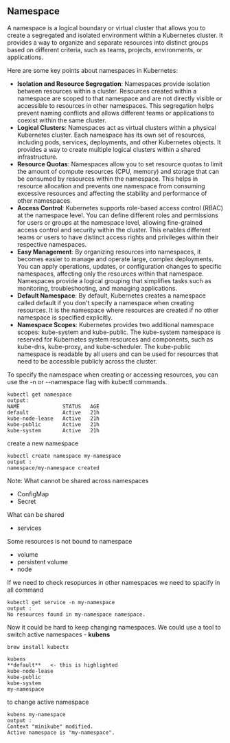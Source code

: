 ## Namespace 
A namespace is a logical boundary or virtual cluster that allows you to create a segregated and isolated environment within a Kubernetes cluster. It provides a way to organize and separate resources into distinct groups based on different criteria, such as teams, projects, environments, or applications.

Here are some key points about namespaces in Kubernetes:

- **Isolation and Resource Segregation**: Namespaces provide isolation between resources within a cluster. Resources created within a namespace are scoped to that namespace and are not directly visible or accessible to resources in other namespaces. This segregation helps prevent naming conflicts and allows different teams or applications to coexist within the same cluster.
- **Logical Clusters**: Namespaces act as virtual clusters within a physical Kubernetes cluster. Each namespace has its own set of resources, including pods, services, deployments, and other Kubernetes objects. It provides a way to create multiple logical clusters within a shared infrastructure.
- **Resource Quotas**: Namespaces allow you to set resource quotas to limit the amount of compute resources (CPU, memory) and storage that can be consumed by resources within the namespace. This helps in resource allocation and prevents one namespace from consuming excessive resources and affecting the stability and performance of other namespaces.
- **Access Control**: Kubernetes supports role-based access control (RBAC) at the namespace level. You can define different roles and permissions for users or groups at the namespace level, allowing fine-grained access control and security within the cluster. This enables different teams or users to have distinct access rights and privileges within their respective namespaces.
- **Easy Management**: By organizing resources into namespaces, it becomes easier to manage and operate large, complex deployments. You can apply operations, updates, or configuration changes to specific namespaces, affecting only the resources within that namespace. Namespaces provide a logical grouping that simplifies tasks such as monitoring, troubleshooting, and managing applications.
- **Default Namespace**: By default, Kubernetes creates a namespace called default if you don't specify a namespace when creating resources. It is the namespace where resources are created if no other namespace is specified explicitly.
- **Namespace Scopes**: Kubernetes provides two additional namespace scopes: kube-system and kube-public. The kube-system namespace is reserved for Kubernetes system resources and components, such as kube-dns, kube-proxy, and kube-scheduler. The kube-public namespace is readable by all users and can be used for resources that need to be accessible publicly across the cluster.

To specify the namespace when creating or accessing resources, you can use the -n or --namespace flag with kubectl commands.

```
kubectl get namespace
output: 
NAME              STATUS   AGE
default           Active   21h
kube-node-lease   Active   21h
kube-public       Active   21h
kube-system       Active   21h
```

create a new namespace 
```
kubectl create namespace my-namespace
output : 
namespace/my-namespace created
```

Note:
What cannot be shared across namespaces
- ConfigMap
- Secret

What can be shared 
- services


Some resources is not bound to namespace 
- volume
- persistent volume 
- node

If we need to check resopurces in other namespaces we need to spacify in all command 
```
kubectl get service -n my-namespace
output : 
No resources found in my-namespace namespace.
```

Now it could be hard to keep changing namespaces. We could use a tool to switch active namespaces - **kubens**
```
brew install kubectx

kubens
**default**   <- this is highlighted
kube-node-lease
kube-public
kube-system
my-namespace
```

to change active namespace 
```
kubens my-namespace
output : 
Context "minikube" modified.
Active namespace is "my-namespace".
```

